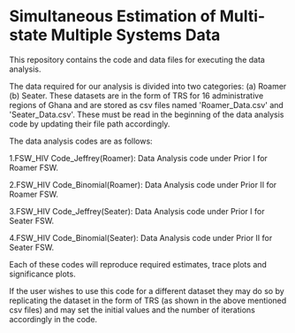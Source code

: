 # Simultaneous Estimation of Multi-state Multiple Systems Data

This repository contains the code and data files for executing the data analysis.

The data required for our analysis is divided into two categories: (a) Roamer  (b) Seater. These datasets are in the form of TRS for 16 administrative regions of Ghana and are stored as csv files named 'Roamer_Data.csv' and 'Seater_Data.csv'. These must be read in the beginning of the data analysis code by updating their file path accordingly.

The data analysis codes are as follows:

1.FSW_HIV Code_Jeffrey(Roamer): Data Analysis code under Prior I for Roamer FSW.

2.FSW_HIV Code_Binomial(Roamer): Data Analysis code under Prior II for Roamer FSW.

3.FSW_HIV Code_Jeffrey(Seater): Data Analysis code under Prior I for Seater FSW.

4.FSW_HIV Code_Binomial(Seater): Data Analysis code under Prior II for Seater FSW.

Each of these codes will reproduce required estimates, trace plots and significance plots.

If the user wishes to use this code for a different dataset they may do so by replicating the dataset in the form of TRS (as shown in the above mentioned csv files) and may set the initial values and the number of iterations accordingly in the code.
